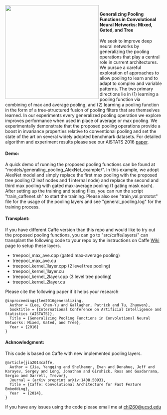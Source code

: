 <img align="left" src="http://pages.ucsd.edu/~chl260/fig/gpool.jpg" width="300">

#### Generalizing Pooling Functions in Convolutional Neural Networks: Mixed, Gated, and Tree

We seek to improve deep neural networks by generalizing the pooling operations that play a central role in current architectures. We pursue a careful exploration of approaches to allow pooling to learn and to adapt to complex and variable patterns. The two primary directions lie in (1) learning a pooling function via combining of max and average pooling, and (2) learning a pooling function in the form of a tree-structured fusion of pooling filters that are themselves learned. In our experiments every generalized pooling operation we explore improves performance when used in place of average or max pooling. We experimentally demonstrate that the proposed pooling operations provide a boost in invariance properties relative to conventional pooling and set the state of the art on several widely adopted benchmark datasets. For detailed algorithm and experiment results please see our AISTATS 2016 [paper](http://arxiv.org/abs/1509.08985).

#### Demo: 
A quick demo of running the proposed pooling functions can be found at "models/generaling_pooling_AlexNet_example/". In this example, we adopt AlexNet model and simply replace the first max pooling with the proposed tree pooling (2 leaf nodes and 1 internal node) and replace the second and third max pooling with gated max-average pooling (1 gating mask each). After setting up the training and testing files, you can run the script "train_caffenet.sh" to start the training. Please also see "train_val.prototxt" file for the usage of the pooling layers and see "general_pooling.log" for the training process.

#### Transplant:
If you have different Caffe version than this repo and would like to try out the proposed pooling functions, you can go to "src/caffe/layers/" can transplant the following code to your repo by the instructions on Caffe [Wiki](https://github.com/BVLC/caffe/wiki/Development) page to setup these layers.
- treepool_max_ave.cpp	(gated max-average pooling)
- treepool_max_ave.cu
- treepool_kernel_1layer.cpp (2 level tree pooling)
- treepool_kernel_1layer.cu	
- treepool_kernel_2layer.cpp (3 level tree pooling)	
- treepool_kernel_2layer.cu	


Please cite the following paper if it helps your research:

    @inproceedings{lee2016generalizing,
      Author = {Lee, Chen-Yu and Gallagher, Patrick and Tu, Zhuowen},
      booktitle = {International Conference on Artificial Intelligence and Statistics (AISTATS)},
      Title = {Generalizing Pooling Functions in Convolutional Neural Networks: Mixed, Gated, and Tree},
      Year = {2016}
    }

#### Acknowledgment: 
This code is based on Caffe with new implemented pooling layers.

    @article{jia2014caffe,
      Author = {Jia, Yangqing and Shelhamer, Evan and Donahue, Jeff and Karayev, Sergey and Long, Jonathan and Girshick, Ross and Guadarrama, Sergio and Darrell, Trevor},
      Journal = {arXiv preprint arXiv:1408.5093},
      Title = {Caffe: Convolutional Architecture for Fast Feature Embedding},
      Year  = {2014},
    }

If you have any issues using the code please email me at chl260@ucsd.edu
